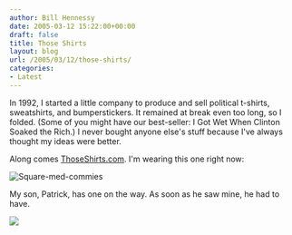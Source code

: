 ```yaml
---
author: Bill Hennessy
date: 2005-03-12 15:22:00+00:00
draft: false
title: Those Shirts
layout: blog
url: /2005/03/12/those-shirts/
categories:
- Latest
---
```


In 1992, I started a little company to produce and sell political t-shirts, sweatshirts, and bumperstickers. It remained at break even too long, so I folded. (Some of you might have our best-seller: I Got Wet When Clinton Soaked the Rich.) I never bought anyone else's stuff because I've always thought my ideas were better.




Along comes [ThoseShirts.com](https://www.thoseshirts.com/). I'm wearing this one right now:




![Square-med-commies](https://blog.billhennessy.com/blogs/hennessys_view/square_2Dmed_2Dcommies.gif)





My son, Patrick, has one on the way. As soon as he saw mine, he had to have.

![](https://blog.billhennessy.com/aggbug.aspx?PostID=1338)

